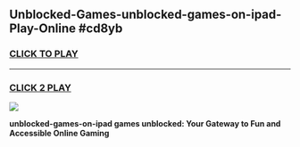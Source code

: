 
## Unblocked-Games-unblocked-games-on-ipad-Play-Online #cd8yb
<h3>
<a href="https://news.freeplayer.one?title=unblocked-games-on-ipad&ref=3">CLICK TO PLAY</a></h3>
<hr>

<h3>
<a href="https://news.freeplayer.one?title=unblocked-games-on-ipad&ref=3">CLICK 2 PLAY</a>
  
</h3>

<a href="https://news.freeplayer.one?title=unblocked-games-on-ipad&ref=3"><img src="https://clearcache.store/games.png"></a>


**unblocked-games-on-ipad games unblocked: Your Gateway to Fun and Accessible Online Gaming**
